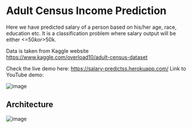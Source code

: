 # Adult Census Income Prediction

Here we have predicted salary of a person based on his/her age, race, education etc. It is a classification problem where salary output will be either <=$50k or >$50k.

Data is taken from Kaggle website https://www.kaggle.com/overload10/adult-census-dataset

Check the live demo here: https://salary-predictss.herokuapp.com/
Link to YouTube demo: 

![image](https://user-images.githubusercontent.com/82932314/129900871-f9493bda-c667-445c-922d-97c486f3f317.png)


## Architecture

![image](https://user-images.githubusercontent.com/82932314/129900954-ff183c93-834e-402b-b70a-311c11bacc6b.png)
